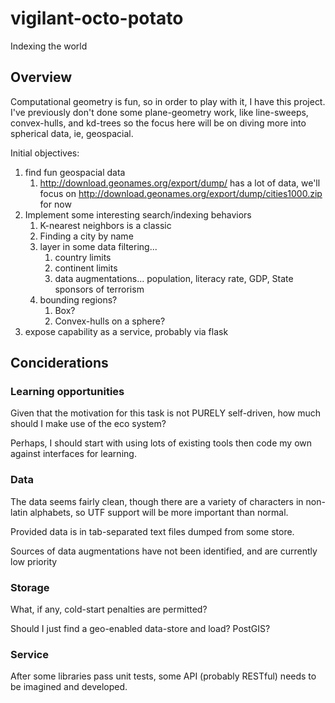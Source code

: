 # vigilant-octo-potato
Indexing the world

## Overview
Computational geometry is fun, so in order to play with it, I have this project. I've previously don't done some plane-geometry work, like line-sweeps, convex-hulls, and kd-trees so the focus here will be on diving more into spherical data, ie, geospacial.

Initial objectives:
 1. find fun geospacial data
    1. http://download.geonames.org/export/dump/ has a lot of data, we'll focus on http://download.geonames.org/export/dump/cities1000.zip for now
 1. Implement some interesting search/indexing behaviors
    1. K-nearest neighbors is a classic
    1. Finding a city by name
    1. layer in some data filtering...
       1. country limits
       1. continent limits
       1. data augmentations... population, literacy rate, GDP, State sponsors of terrorism
    1. bounding regions?
       1. Box?
       1. Convex-hulls on a sphere?
 1. expose capability as a service, probably via flask
 
## Conciderations
### Learning opportunities
Given that the motivation for this task is not PURELY self-driven, how much should I make use of the eco system?

Perhaps, I should start with using lots of existing tools then code my own against interfaces for learning.

### Data
The data seems fairly clean, though there are a variety of characters in non-latin alphabets, so UTF support will be more important than normal.
 
Provided data is in tab-separated text files dumped from some store.
 
Sources of data augmentations have not been identified, and are currently low priority
 
### Storage
What, if any, cold-start penalties are permitted?
 
Should I just find a geo-enabled data-store and load? PostGIS?
 
### Service
After some libraries pass unit tests, some API (probably RESTful) needs to be imagined and developed.
 
